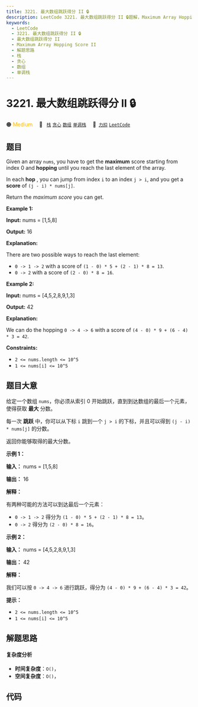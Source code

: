 ```yaml
---
title: 3221. 最大数组跳跃得分 II 🔒
description: LeetCode 3221. 最大数组跳跃得分 II 🔒题解，Maximum Array Hopping Score II，包含解题思路、复杂度分析以及完整的 JavaScript 代码实现。
keywords:
  - LeetCode
  - 3221. 最大数组跳跃得分 II 🔒
  - 最大数组跳跃得分 II
  - Maximum Array Hopping Score II
  - 解题思路
  - 栈
  - 贪心
  - 数组
  - 单调栈
---
```


# 3221. 最大数组跳跃得分 II 🔒

🟠 <font color=#ffb800>Medium</font>&emsp; 🔖&ensp; [`栈`](/tag/stack.md) [`贪心`](/tag/greedy.md) [`数组`](/tag/array.md) [`单调栈`](/tag/monotonic-stack.md)&emsp; 🔗&ensp;[`力扣`](https://leetcode.cn/problems/maximum-array-hopping-score-ii) [`LeetCode`](https://leetcode.com/problems/maximum-array-hopping-score-ii)

## 题目

Given an array `nums`, you have to get the **maximum** score starting from
index 0 and **hopping** until you reach the last element of the array.

In each **hop** , you can jump from index `i` to an index `j > i`, and you get
a **score** of `(j - i) * nums[j]`.

Return the _maximum score_ you can get.



**Example 1:**

**Input:** nums = [1,5,8]

**Output:** 16

**Explanation:**

There are two possible ways to reach the last element:

  * `0 -> 1 -> 2` with a score of `(1 - 0) * 5 + (2 - 1) * 8 = 13`.
  * `0 -> 2` with a score of `(2 - 0) * 8 = 16`.

**Example 2:**

**Input:** nums = [4,5,2,8,9,1,3]

**Output:** 42

**Explanation:**

We can do the hopping `0 -> 4 -> 6` with a score of `(4 - 0) * 9 + (6 - 4) * 3
= 42`.



**Constraints:**

  * `2 <= nums.length <= 10^5`
  * `1 <= nums[i] <= 10^5`


## 题目大意

给定一个数组 `nums`，你必须从索引 0 开始跳跃，直到到达数组的最后一个元素，使得获取 **最大** 分数。

每一次 **跳跃** 中，你可以从下标 `i` 跳到一个 `j > i` 的下标，并且可以得到 `(j - i) * nums[j]` 的分数。

返回你能够取得的最大分数。



**示例 1：**

**输入：** nums = [1,5,8]

**输出：** 16

**解释：**

有两种可能的方法可以到达最后一个元素：

  * `0 -> 1 -> 2` 得分为 `(1 - 0) * 5 + (2 - 1) * 8 = 13`。
  * `0 -> 2` 得分为 `(2 - 0) * 8 = 16`。

**示例 2：**

**输入：** nums = [4,5,2,8,9,1,3]

**输出：** 42

**解释：**

我们可以按 `0 -> 4 -> 6` 进行跳跃，得分为 `(4 - 0) * 9 + (6 - 4) * 3 = 42`。



**提示：**

  * `2 <= nums.length <= 10^5`
  * `1 <= nums[i] <= 10^5`


## 解题思路

#### 复杂度分析

- **时间复杂度**：`O()`，
- **空间复杂度**：`O()`，

## 代码

```javascript

```